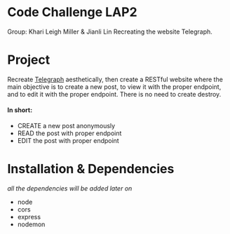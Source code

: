 # Code Challenge LAP2

Group: Khari Leigh Miller & Jianli Lin
Recreating the website Telegraph.

# Project

Recreate [Telegraph](https://telegra.ph/ "Telegraph") aesthetically, then create a RESTful website where the main objective is to create a new post, to view it with the proper endpoint, and to edit it with the proper endpoint. There is no need to create destroy.

#### In short:
* CREATE a new post anonymously
* READ the post with proper endpoint
* EDIT the post with proper endpoint

# Installation & Dependencies

_all the dependencies will be added later on_

* node
* cors
* express
* nodemon
